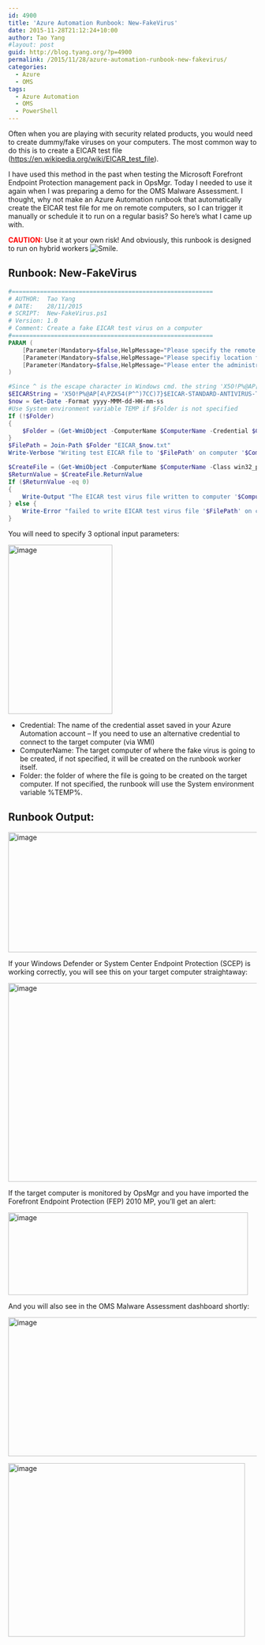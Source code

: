 ```yaml
---
id: 4900
title: 'Azure Automation Runbook: New-FakeVirus'
date: 2015-11-28T21:12:24+10:00
author: Tao Yang
#layout: post
guid: http://blog.tyang.org/?p=4900
permalink: /2015/11/28/azure-automation-runbook-new-fakevirus/
categories:
  - Azure
  - OMS
tags:
  - Azure Automation
  - OMS
  - PowerShell
---
```

Often when you are playing with security related products, you would need to create dummy/fake viruses on your computers. The most common way to do this is to create a EICAR test file (<a title="https://en.wikipedia.org/wiki/EICAR_test_file" href="https://en.wikipedia.org/wiki/EICAR_test_file">https://en.wikipedia.org/wiki/EICAR_test_file</a>).

I have used this method in the past when testing the Microsoft Forefront Endpoint Protection management pack in OpsMgr. Today I needed to use it again when I was preparing a demo for the OMS Malware Assessment. I thought, why not make an Azure Automation runbook that automatically create the EICAR test file for me on remote computers, so I can trigger it manually or schedule it to run on a regular basis? So here’s what I came up with.

<strong><span style="color: #ff0000;">CAUTION:</span></strong> Use it at your own risk! And obviously, this runbook is designed to run on hybrid workers <img class="wlEmoticon wlEmoticon-smile" style="border-style: none;" src="http://blog.tyang.org/wp-content/uploads/2015/11/wlEmoticon-smile1.png" alt="Smile" />.

## Runbook: New-FakeVirus

```powershell
#=========================================================
# AUTHOR:  Tao Yang 
# DATE:    28/11/2015
# SCRIPT:  New-FakeVirus.ps1
# Version: 1.0
# Comment: Create a fake EICAR test virus on a computer
#=========================================================
PARAM (
    [Parameter(Mandatory=$false,HelpMessage="Please specify the remote computer" )][ValidateScript({Test-Connection -ComputerName $_ -Count 1 -Quiet})][string]$ComputerName=$env:ComputerName,
    [Parameter(Mandatory=$false,HelpMessage="Please specifiy location for the test EICAR virus file" )][String]$Folder,
    [Parameter(Mandatory=$false,HelpMessage="Please enter the administrative credential for the target computer")][PSCredential]$Credential
)

#Since ^ is the escape character in Windows cmd. the string 'X5O!P%@AP[4\PZX54(P^)7CC)7}$EICAR-STANDARD-ANTIVIRUS-TEST-FILE!$H+H*' will be 'X5O!P%@AP[4\PZX54(P^^)7CC)7}$EICAR-STANDARD-ANTIVIRUS-TEST-FILE!$H+H*'
$EICARString = 'X5O!P%@AP[4\PZX54(P^^)7CC)7}$EICAR-STANDARD-ANTIVIRUS-TEST-FILE!$H+H*'
$now = Get-Date -Format yyyy-MMM-dd-HH-mm-ss
#Use System environment variable TEMP if $Folder is not specified
If (!$Folder)
{
    $Folder = (Get-WmiObject -ComputerName $ComputerName -Credential $Credential -Query "Select * from Win32_Environment Where Name='TEMP' AND UserName=''").VariableValue
}
$FilePath = Join-Path $Folder "EICAR_$now.txt"
Write-Verbose "Writing test EICAR file to '$FilePath' on computer '$ComputerName'."

$CreateFile = (Get-WmiObject -ComputerName $ComputerName -Class win32_process -Credential $Credential -List).Create("$env:SystemRoot\system32\cmd.exe /c `"ECHO $EICARString > $FilePath`"")
$ReturnValue = $CreateFile.ReturnValue
If ($ReturnValue -eq 0)
{
    Write-Output "The EICAR test virus file written to computer '$ComputerName' on '$FilePath'."
} else {
    Write-Error "failed to write EICAR test virus file '$FilePath' on computer '$ComputerName'. The return code is $ReturnCode."
}


```
You will need to specify 3 optional input parameters:

<a href="http://blog.tyang.org/wp-content/uploads/2015/11/image6.png"><img style="background-image: none; padding-top: 0px; padding-left: 0px; display: inline; padding-right: 0px; border: 0px;" title="image" src="http://blog.tyang.org/wp-content/uploads/2015/11/image_thumb6.png" alt="image" width="211" height="342" border="0" /></a>
<ul>
	<li>Credential: The name of the credential asset saved in your Azure Automation account – If you need to use an alternative credential to connect to the target computer (via WMI)</li>
	<li>ComputerName: The target computer of where the fake virus is going to be created, if not specified, it will be created on the runbook worker itself.</li>
	<li>Folder: the folder of where the file is going to be created on the target computer. If not specified, the runbook will use the System environment variable %TEMP%.</li>
</ul>

## Runbook Output:

<a href="http://blog.tyang.org/wp-content/uploads/2015/11/image7.png"><img style="background-image: none; padding-top: 0px; padding-left: 0px; display: inline; padding-right: 0px; border: 0px;" title="image" src="http://blog.tyang.org/wp-content/uploads/2015/11/image_thumb7.png" alt="image" width="672" height="243" border="0" /></a>

If your Windows Defender or System Center Endpoint Protection (SCEP) is working correctly, you will see this on your target computer straightaway:

<a href="http://blog.tyang.org/wp-content/uploads/2015/11/image8.png"><img style="background-image: none; padding-top: 0px; padding-left: 0px; display: inline; padding-right: 0px; border: 0px;" title="image" src="http://blog.tyang.org/wp-content/uploads/2015/11/image_thumb8.png" alt="image" width="514" height="402" border="0" /></a>

If the target computer is monitored by OpsMgr and you have imported the Forefront Endpoint Protection (FEP) 2010 MP, you’ll get an alert:

<a href="http://blog.tyang.org/wp-content/uploads/2015/11/image9.png"><img style="background-image: none; padding-top: 0px; padding-left: 0px; display: inline; padding-right: 0px; border: 0px;" title="image" src="http://blog.tyang.org/wp-content/uploads/2015/11/image_thumb9.png" alt="image" width="486" height="167" border="0" /></a>

And you will also see in the OMS Malware Assessment dashboard shortly:

<a href="http://blog.tyang.org/wp-content/uploads/2015/11/image10.png"><img style="background-image: none; padding-top: 0px; padding-left: 0px; display: inline; padding-right: 0px; border: 0px;" title="image" src="http://blog.tyang.org/wp-content/uploads/2015/11/image_thumb10.png" alt="image" width="511" height="281" border="0" /></a>

<a href="http://blog.tyang.org/wp-content/uploads/2015/11/image11.png"><img style="background-image: none; padding-top: 0px; padding-left: 0px; display: inline; padding-right: 0px; border: 0px;" title="image" src="http://blog.tyang.org/wp-content/uploads/2015/11/image_thumb11.png" alt="image" width="480" height="351" border="0" /></a>